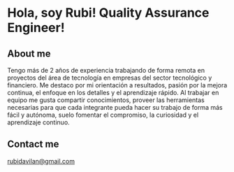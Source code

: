 # Hola, soy Rubi! Quality Assurance Engineer!
## About me
Tengo más de 2 años de experiencia trabajando de forma remota en proyectos del área de tecnología en empresas del sector tecnológico y financiero.
Me destaco por mi orientación a resultados, pasión por la mejora continua, el enfoque en los detalles y el aprendizaje rápido.
Al trabajar en equipo me gusta compartir conocimientos, proveer las herramientas necesarias para que cada integrante pueda hacer su trabajo de forma más fácil y autónoma, suelo fomentar el compromiso, la curiosidad y el aprendizaje continuo.
## Contact me
rubidavilan@gmail.com
